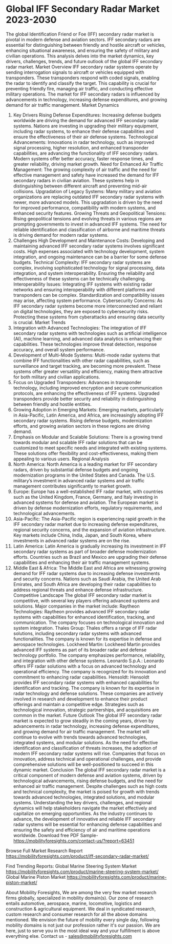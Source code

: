 # Global IFF Secondary Radar Market 2023-2030
The global Identification Friend or Foe (IFF) secondary radar market is pivotal in modern defense and aviation sectors. IFF secondary radars are essential for distinguishing between friendly and hostile aircraft or vehicles, enhancing situational awareness, and ensuring the safety of military and civilian operations. This analysis delves into the market dynamics, key drivers, challenges, trends, and future outlook of the global IFF secondary radar market.
Market Overview
IFF secondary radar systems operate by sending interrogation signals to aircraft or vehicles equipped with transponders. These transponders respond with coded signals, enabling the radar to identify and classify the target. This capability is crucial for preventing friendly fire, managing air traffic, and conducting effective military operations. The market for IFF secondary radars is influenced by advancements in technology, increasing defense expenditures, and growing demand for air traffic management.
Market Dynamics
1. Key Drivers
Rising Defense Expenditures: Increasing defense budgets worldwide are driving the demand for advanced IFF secondary radar systems. Nations are investing in upgrading their military equipment, including radar systems, to enhance their defense capabilities and ensure the effectiveness of their air defense systems.
Technological Advancements: Innovations in radar technology, such as improved signal processing, higher resolution, and enhanced transponder capabilities, are advancing the functionality of IFF secondary radars. Modern systems offer better accuracy, faster response times, and greater reliability, driving market growth.
Need for Enhanced Air Traffic Management: The growing complexity of air traffic and the need for effective management and safety have increased the demand for IFF secondary radars in civilian aviation. These systems help in distinguishing between different aircraft and preventing mid-air collisions.
Upgradation of Legacy Systems: Many military and aviation organizations are replacing outdated IFF secondary radar systems with newer, more advanced models. This upgradation is driven by the need for improved performance, compatibility with modern systems, and enhanced security features.
Growing Threats and Geopolitical Tensions: Rising geopolitical tensions and evolving threats in various regions are prompting governments to invest in advanced IFF systems. The need for reliable identification and classification of airborne and maritime threats is driving demand for modern radar systems.
2. Challenges
High Development and Maintenance Costs: Developing and maintaining advanced IFF secondary radar systems involves significant costs. High expenses associated with technology development, system integration, and ongoing maintenance can be a barrier for some defense budgets.
Technical Complexity: IFF secondary radar systems are complex, involving sophisticated technology for signal processing, data integration, and system interoperability. Ensuring the reliability and effectiveness of these systems can be technically challenging.
Interoperability Issues: Integrating IFF systems with existing radar networks and ensuring interoperability with different platforms and transponders can be complex. Standardization and compatibility issues may arise, affecting system performance.
Cybersecurity Concerns: As IFF secondary radar systems become more interconnected and reliant on digital technologies, they are exposed to cybersecurity risks. Protecting these systems from cyberattacks and ensuring data security is crucial.
Market Trends
1. Integration with Advanced Technologies: The integration of IFF secondary radar systems with technologies such as artificial intelligence (AI), machine learning, and advanced data analytics is enhancing their capabilities. These technologies improve threat detection, response accuracy, and overall system performance.
2. Development of Multi-Mode Systems: Multi-mode radar systems that combine IFF functionalities with other radar capabilities, such as surveillance and target tracking, are becoming more prevalent. These systems offer greater versatility and efficiency, making them attractive for both military and civilian applications.
3. Focus on Upgraded Transponders: Advances in transponder technology, including improved encryption and secure communication protocols, are enhancing the effectiveness of IFF systems. Upgraded transponders provide better security and reliability in distinguishing between friendly and hostile entities.
4. Growing Adoption in Emerging Markets: Emerging markets, particularly in Asia-Pacific, Latin America, and Africa, are increasingly adopting IFF secondary radar systems. Rising defense budgets, modernization efforts, and growing aviation sectors in these regions are driving demand.
5. Emphasis on Modular and Scalable Solutions: There is a growing trend towards modular and scalable IFF radar solutions that can be customized to meet specific needs and integrated with existing systems. These solutions offer flexibility and cost-effectiveness, making them appealing to various users.
Regional Analysis
1. North America: North America is a leading market for IFF secondary radars, driven by substantial defense budgets and ongoing modernization programs in the United States and Canada. The U.S. military’s investment in advanced radar systems and air traffic management contributes significantly to market growth.
2. Europe: Europe has a well-established IFF radar market, with countries such as the United Kingdom, France, Germany, and Italy investing in advanced systems for defense and aviation. The European market is driven by defense modernization efforts, regulatory requirements, and technological advancements.
3. Asia-Pacific: The Asia-Pacific region is experiencing rapid growth in the IFF secondary radar market due to increasing defense expenditures, regional security concerns, and the expansion of aviation infrastructure. Key markets include China, India, Japan, and South Korea, where investments in advanced radar systems are on the rise.
4. Latin America: Latin America is gradually increasing its investment in IFF secondary radar systems as part of broader defense modernization efforts. Countries such as Brazil and Mexico are upgrading their defense capabilities and enhancing their air traffic management systems.
5. Middle East & Africa: The Middle East and Africa are witnessing growing demand for IFF radar systems due to increasing defense investments and security concerns. Nations such as Saudi Arabia, the United Arab Emirates, and South Africa are developing their radar capabilities to address regional threats and enhance defense infrastructure.
Competitive Landscape
The global IFF secondary radar market is competitive, with several key players offering advanced systems and solutions. Major companies in the market include:
Raytheon Technologies: Raytheon provides advanced IFF secondary radar systems with capabilities for enhanced identification, tracking, and communication. The company focuses on technological innovation and system integration.
Thales Group: Thales offers a range of IFF radar solutions, including secondary radar systems with advanced functionalities. The company is known for its expertise in defense and aerospace technologies.
Lockheed Martin: Lockheed Martin provides advanced IFF systems as part of its broader radar and defense technology portfolio. The company emphasizes performance, reliability, and integration with other defense systems.
Leonardo S.p.A.: Leonardo offers IFF radar solutions with a focus on advanced technology and operational efficiency. The company is recognized for its innovation and commitment to enhancing radar capabilities.
Hensoldt: Hensoldt provides IFF secondary radar systems with enhanced capabilities for identification and tracking. The company is known for its expertise in radar technology and defense solutions.
These companies are actively involved in research and development to enhance their product offerings and maintain a competitive edge. Strategies such as technological innovation, strategic partnerships, and acquisitions are common in the market.
Future Outlook
The global IFF secondary radar market is expected to grow steadily in the coming years, driven by advancements in radar technology, increasing defense expenditures, and growing demand for air traffic management. The market will continue to evolve with trends towards advanced technologies, integrated systems, and modular solutions.
As the need for effective identification and classification of threats increases, the adoption of modern IFF secondary radar systems will rise. Companies that focus on innovation, address technical and operational challenges, and provide comprehensive solutions will be well-positioned to succeed in this dynamic market.
Conclusion
The global IFF secondary radar market is a critical component of modern defense and aviation systems, driven by technological advancements, rising defense budgets, and the need for enhanced air traffic management. Despite challenges such as high costs and technical complexity, the market is poised for growth with trends towards advanced technologies, integrated solutions, and modular systems. Understanding the key drivers, challenges, and regional dynamics will help stakeholders navigate the market effectively and capitalize on emerging opportunities. As the industry continues to advance, the development of innovative and reliable IFF secondary radar systems will be essential for enhancing defense capabilities and ensuring the safety and efficiency of air and maritime operations worldwide.
Download free PDF Sample-https://mobilityforesights.com/contact-us/?report=63451



Browse Full Market Research Report 
https://mobilityforesights.com/product/iff-secondary-radar-market/


Find Trending Reports:
Global Marine Steering System Market
https://mobilityforesights.com/product/marine-steering-system-market/
Global Marine Piston Market
https://mobilityforesights.com/product/marine-piston-market/





About Mobility Foresights,
We are among the very few market research firms globally, specialized in mobility domain(s). Our zone of research entails automotive, aerospace, marine, locomotive, logistics and construction & agricultural equipment. We deal in syndicated research, custom research and consumer research for all the above domains mentioned.
We envision the future of mobility every single day, following mobility domains is not just our profession rather it's our passion. We are here, just to serve you in the most ideal way and your fulfillment is above everything else. Contact us -  sales@mobilityforesights.com 
